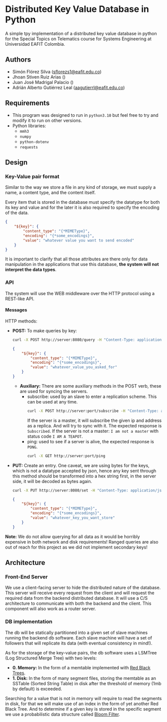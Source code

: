 # Distributed Key Value Database in Python

A simple tpy implementation of a distributed key value database in python for the Special Topics on Telematics course for Systems Engineering at Universidad EAFIT Colombia.

## Authors
- Simón Flórez Silva (sflorezs1@eafit.edu.co)
- Jhoan Stiven Ruiz Arias ()
- Juan José Madrigal Palacio ()
- Adrián Alberto Gutiérrez Leal (aagutierrl@eafit.edu.co)

## Requirements
- This program was designed to run in `python3.10` but feel free to try and modify it to run on other versions.
- Python libraries:
    - `mmh3`
    - `numpy`
    - `python-dotenv`
    - `requests`

## Design

### Key-Value pair format
Similar to the way we store a file in any kind of storage, we must supply a name, a content type, and the content itself.

Every item that is stored in the database must specify the datatype for both its key and value and for the later it is also required to specify the encoding of the data.

```json
{
    "${key}": {
        "content_type": "{*MIMEType}",
        "encoding": "{*some_encodings}",
        "value": "whatever value you want to send encoded"
    }
}
```

It is important to clarify that all those attributes are there only for data manipulation in the applications that use this database, **the system will not interpret the data types**.

### API

The system will use the WEB middleware over the HTTP protocol using a REST-like API.

#### Messages
HTTP methods:
- **POST:** To make queries by key:
    ```bash
    curl -X POST http://server:8080/query -H "Content-Type: application/octet-stream" -d '${key}'
    ```
    ```json
    {
        "${key}": {
            "content_type": "{*MIMEType}",
            "encoding": "{*some_encodings}",
            "value": "whatever_value_you_asked_for"
        }
    }
    ```
    - **Auxiliary:** There are some auxiliary methods in the POST verb, these are used for syncing the servers. 
        - subscribe: used by an slave to enter a replication scheme. This can be used at any time.
            ```bash
            curl -X POST http://server:port/subscribe -H "Content-Type: application/json" -d '{"ip": "my ip", "port": "my port"}'
            ```
            If the server is a master, it will subscribe the given ip and address as a replica. And will try to sync with it. The expected response is `Subscribed`. If the server is not a master: `I am not a master` with status code `I AM A TEAPOT`.
        - ping: used to see if a server is alive, the expected response is `PONG`.
            ```bash
            curl -X GET http://server:port/ping
            ```
- **PUT:** Create an entry. One caveat, we are using bytes for the keys, which is not a datatype accepted by json, hence any key sent through this method should be transformed into a hex string first, in the server side, it will be decoded as bytes again.
    ```bash
    curl -X PUT http://server:8080/set -H "Content-Type: application/json" -d '{"key": "90219201f2","content_type": "{*MIMEType}", "encoding": "{*some_encodings}", "value": "whatever_key_you_want_store"}'
    ```
    ```json
    {
        "${key}": {
            "content_type": "{*MIMEType}",
            "encoding": "{*some_encodings}",
            "value": "whatever_key_you_want_store"
        }
    }
    ```

**Note:** We do not allow querying for all data as it would be horribly expensive in both network and disk requirements! Ranged queries are also out of reach for this project as we did not implement secondary keys!

## **Architecture**

### Front-End Server

We use a client-facing server to hide the distributed nature of the database. This server will receive every request from the client and will request the required data from the backend distributed database. It will use a C/S architecture to communicate with both the backend and the client. This component will also work as a router server.

### DB implementation

The db will be statically partitioned into a given set of slave machines running the backend db software. Each slave machine will have a set of followers that will replicate its data (with eventual consistency in mind!).

As for the storage of the key-value pairs, the db software uses a LSMTree (Log Structured Merge Tree) with two levels:
- **0. Memory:** In the form of a memtable implemented with [Red Black Trees](https://en.wikipedia.org/wiki/Red%E2%80%93black_tree).
- **1. Disk:** In the form of many segment files, storing the memtable as an SSTable (Sorted String Table) in disk after the threshold of memory (1mb by default) is exceeded.

Searching for a value that is not in memory will require to read the segments in disk, for that we will make use of an index in the form of yet another Red Black Tree. And to determine if a given key is stored in the specific segment we use a probabilistic data structure called [Bloom Filter](https://www.youtube.com/watch?v=em2j7sLhoyI). 